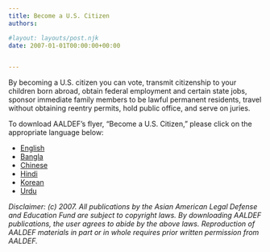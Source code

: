 ```yaml
---
title: Become a U.S. Citizen
authors: 

#layout: layouts/post.njk
date: 2007-01-01T00:00:00+00:00


---
```


By becoming a U.S. citizen you can vote, transmit citizenship to your children
born abroad, obtain federal employment and certain state jobs, sponsor immediate
family members to be lawful permanent residents, travel without obtaining
reentry permits, hold public office, and serve on juries.

To download AALDEF’s flyer, “Become a U.S. Citizen,” please click on the
appropriate language below:

-   [English][1]
-   [Bangla][2]
-   [Chinese][3]
-   [Hindi][4]
-   [Korean][5]
-   [Urdu][6]

_Disclaimer: (c) 2007. All publications by the Asian American Legal Defense and Education Fund are subject to copyright laws. By downloading AALDEF publications, the user agrees to abide by the above laws. Reproduction of AALDEF materials in part or in whole requires prior written permission from AALDEF._

[1]: /uploads/pdf/Become_a_US_Citizen-English.pdf

[2]: /uploads/pdf/Become_a_US_Citizen-Bangla.pdf

[3]: /uploads/pdf/Become_a_US_Citizen-Chinese.pdf

[4]: /uploads/pdf/Become_a_US_Citizen-Hindi.pdf

[5]: /uploads/pdf/Become_a_US_Citizen-Korean.pdf

[6]: /uploads/pdf/Become_a_US_Citizen-Urdu.pdf
